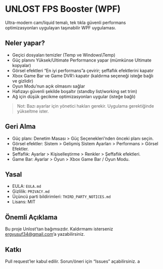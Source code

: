 # UNLOST FPS Booster (WPF)

Ultra-modern cam/liquid temalı, tek tıkla güvenli performans optimizasyonları uygulayan taşınabilir WPF uygulaması.

## Neler yapar?
- Geçici dosyaları temizler (Temp ve Windows\Temp)
- Güç planını Yüksek/Ultimate Performance yapar (mümkünse Ultimate kopyalar)
- Görsel efektleri “En iyi performans”a çevirir; şeffaflık efektlerini kapatır
- Xbox Game Bar ve Game DVR’ı kapatır (kaldırma seçeneği isteğe bağlı ve gizlidir)
- Oyun Modu’nun açık olmasını sağlar
- Hafızayı güvenli şekilde boşaltır (standby list/working set trim)
- Ağ için düşük gecikme optimizasyonları uygular (isteğe bağlı)

> Not: Bazı ayarlar için yönetici hakları gerekir. Uygulama gerektiğinde yükseltme ister.

## Geri Alma
- Güç planı: Denetim Masası > Güç Seçenekleri’nden önceki planı seçin.
- Görsel efektler: Sistem > Gelişmiş Sistem Ayarları > Performans > Görsel Efektler.
- Şeffaflık: Ayarlar > Kişiselleştirme > Renkler > Şeffaflık efektleri.
- Game Bar: Ayarlar > Oyun > Xbox Game Bar / Oyun Modu.

## Yasal
- EULA: `EULA.md`
- Gizlilik: `PRIVACY.md`
- Üçüncü parti bildirimleri: `THIRD_PARTY_NOTICES.md`
- Lisans: MIT

## Önemli Açıklama
Bu proje Unlost’tan bağımsızdır. Kaldırmamı isterseniz ergyusuf34@gmail.com’a yazabilirsiniz.

## Katkı
Pull request’ler kabul edilir. Sorun/öneri için “Issues” açabilirsiniz.   a 
